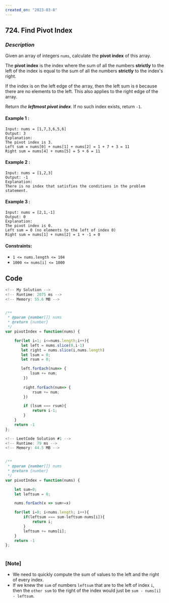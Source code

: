 ```yaml
---
created_on: "2023-03-8"
---
```


## 724. Find Pivot Index


### _Description_

Given an array of integers `nums`, calculate the <strong>pivot index</strong> of this array.

The <strong>pivot index</strong> is the index where the sum of all the numbers <strong>strictly</strong> to the left of the index is equal to the sum of all the numbers <strong>strictly</strong> to the index's right. 

If the index is on the left edge of the array, then the left sum is `0` because there are no elements to the left. This also applies to the right edge of the array. 

Return <i>the <strong>leftmost pivot index</strong></i>. If no such index exists, return `-1`. 


#### Example 1 :
```
Input: nums = [1,7,3,6,5,6]
Output: 3
Explanation:
The pivot index is 3.
Left sum = nums[0] + nums[1] + nums[2] = 1 + 7 + 3 = 11
Right sum = nums[4] + nums[5] = 5 + 6 = 11
```

#### Example 2 :
```
Input: nums = [1,2,3]
Output: -1
Explanation:
There is no index that satisfies the conditions in the problem statement.
```

#### Example 3 :
```
Input: nums = [2,1,-1]
Output: 0
Explanation:
The pivot index is 0.
Left sum = 0 (no elements to the left of index 0)
Right sum = nums[1] + nums[2] = 1 + -1 = 0
```

#### Constraints:

- `1 <= nums.length <= 104`
- `1000 <= nums[i] <= 1000`



## Code

```JavaScript
<!-- My Solution -->
<!-- Runtime: 2075 ms -->
<!-- Memory: 55.6 MB -->


/**
 * @param {number[]} nums
 * @return {number}
 */
var pivotIndex = function(nums) {

    for(let i=1; i<=nums.length;i++){
       let left = nums.slice(0,i-1)
       let right = nums.slice(i,nums.length)
       let lsum = 0;
       let rsum = 0;

       left.forEach(num=> {
           lsum += num;
        })
        
        right.forEach(num=> {
            rsum += num;
        })

        if (lsum === rsum){
            return i-1;
        }
    } 
    return -1
};


```

```JavaScript
<!-- LeetCode Solution #1 -->
<!-- Runtime: 79 ms -->
<!-- Memory: 44.5 MB -->


/**
 * @param {number[]} nums
 * @return {number}
 */
var pivotIndex = function(nums) {

    let sum=0;
    let leftsum = 0;

    nums.forEach(x => sum+=x)

    for(let i=0; i<nums.length; i++){
        if(leftsum === sum-leftsum-nums[i]){
            return i;
        }
        leftsum += nums[i];
    }
    return -1
};
```


#

### [Note]
- We need to quickly compute the sum of values to the left and the right of every index.
- If we knew the `sum` of numbers `leftsum` that are to the left of index `i`, then the `other sum` to the right of the index would just be `sum - nums[i] - leftsum`.
